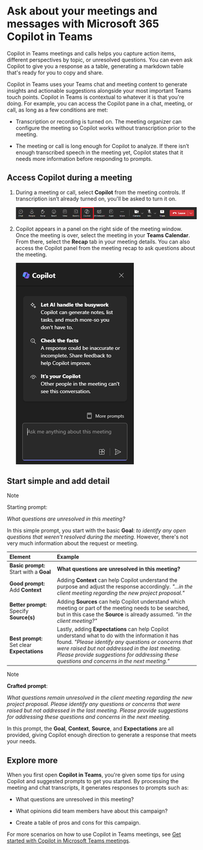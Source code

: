 # Ask about your meetings and messages with Microsoft 365 Copilot in Teams

Copilot in Teams meetings and calls helps you capture action items, different perspectives by topic, or unresolved questions. You can even ask Copilot to give you a response as a table, generating a markdown table that's ready for you to copy and share.

Copilot in Teams uses your Teams chat and meeting content to generate insights and actionable suggestions alongside your most important Teams touch points. Copilot in Teams is contextual to whatever it is that you're doing. For example, you can access the Copilot pane in a chat, meeting, or call, as long as a few conditions are met:

- Transcription or recording is turned on. The meeting organizer can configure the meeting so Copilot works without transcription prior to the meeting.

- The meeting or call is long enough for Copilot to analyze. If there isn’t enough transcribed speech in the meeting yet, Copilot states that it needs more information before responding to prompts.

## Access Copilot during a meeting

1. During a meeting or call, select **Copilot** from the meeting controls. If transcription isn’t already turned on, you'll be asked to turn it on.

    ![Screenshot of the Copilot icon in a Teams meeting.](../media/ask_copilot-ribbon-teams.png)

1. Copilot appears in a panel on the right side of the meeting window. Once the meeting is over, select the meeting in your **Teams Calendar**. From there, select the **Recap** tab in your meeting details. You can also access the Copilot panel from the meeting recap to ask questions about the meeting.

    ![Screenshot of the Copilot chat panel in Teams upon first opening.](../media/ask_copilot-pane-teams.png)

## Start simple and add detail

> [!NOTE]
> Starting prompt:
>
> _What questions are unresolved in this meeting?_

In this simple prompt, you start with the basic **Goal**: _to identify any open questions that weren't resolved during the meeting_. However, there's not very much information about the request or meeting.

| Element | Example |
| :------ | :------- |
| **Basic prompt:** Start with a **Goal** | **What questions are unresolved in this meeting?** |
| **Good prompt:** Add **Context** | Adding **Context** can help Copilot understand the purpose and adjust the response accordingly. _"...in the client meeting regarding the new project proposal."_ |
| **Better prompt:** Specify **Source(s)** | Adding **Sources** can help Copilot understand which meeting or part of the meeting needs to be searched, but in this case the **Source** is already assumed. _"in the client meeting?"_ |
| **Best prompt:** Set clear **Expectations** | Lastly, adding **Expectations** can help Copilot understand what to do with the information it has found. _"Please identify any questions or concerns that were raised but not addressed in the last meeting. Please provide suggestions for addressing these questions and concerns in the next meeting."_ |

> [!NOTE]
> **Crafted prompt**:
>
> _What questions remain unresolved in the client meeting regarding the new project proposal. Please identify any questions or concerns that were raised but not addressed in the last meeting. Please provide suggestions for addressing these questions and concerns in the next meeting._

In this prompt, the **Goal**, **Context**, **Source**, and **Expectations** are all provided, giving Copilot enough direction to generate a response that meets your needs.

## Explore more

When you first open **Copilot in Teams**, you're given some tips for using Copilot and suggested prompts to get you started. By processing the meeting and chat transcripts, it generates responses to prompts such as:

- What questions are unresolved in this meeting?

- What opinions did team members have about this campaign?

- Create a table of pros and cons for this campaign.

For more scenarios on how to use Copilot in Teams meetings, see [Get started with Copilot in Microsoft Teams meetings](https://support.microsoft.com/office/get-started-with-copilot-in-microsoft-teams-meetings-0bf9dd3c-96f7-44e2-8bb8-790bedf066b1).
